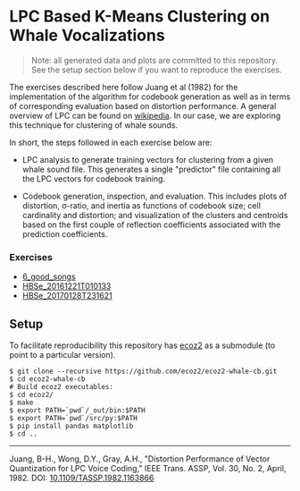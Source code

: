 # LPC Based K-Means Clustering on Whale Vocalizations

> Note: all generated data and plots are committed to this repository.
> See the setup section below if you want to reproduce the exercises.

The exercises described here follow Juang et al (1982) for the implementation 
of the algorithm for codebook generation as well as in terms of corresponding
evaluation based on distortion performance. 
A general overview of LPC can be found on [wikipedia](https://en.wikipedia.org/wiki/Linear_predictive_coding).
In our case, we are exploring this technique for clustering of whale sounds.

In short, the steps followed in each exercise below are:

- LPC analysis to generate training vectors for clustering from a given
  whale sound file. This generates a single "predictor" file containing
  all the LPC vectors for codebook training.
  
- Codebook generation, inspection, and evaluation.
  This includes plots of distortion, σ-ratio, and inertia as functions
  of codebook size; cell cardinality and distortion; and visualization of
  the clusters and centroids based on the first couple of
  reflection coefficients associated with the prediction coefficients.

### Exercises

- [6_good_songs](6_good_songs/README.md)
- [HBSe_20161221T010133](HBSe_20161221T010133/README.md)
- [HBSe_20170128T231621](HBSe_20170128T231621/README.md)

## Setup

To facilitate reproducibility this repository has [ecoz2](https://github.com/ecoz2/ecoz2)
as a submodule (to point to a particular version).

    $ git clone --recursive https://github.com/ecoz2/ecoz2-whale-cb.git
    $ cd ecoz2-whale-cb
    # Build ecoz2 executables:
    $ cd ecoz2/
    $ make
    $ export PATH=`pwd`/_out/bin:$PATH
    $ export PATH=`pwd`/src/py:$PATH
    $ pip install pandas matplotlib 
    $ cd ..
    

----

Juang, B-H., Wong, D.Y., Gray, A.H.,
"Distortion Performance of Vector Quantization for LPC Voice Coding,"
IEEE Trans. ASSP, Vol. 30, No. 2, April, 1982.
DOI: [10.1109/TASSP.1982.1163866](https://doi.org/10.1109/TASSP.1982.1163866)
